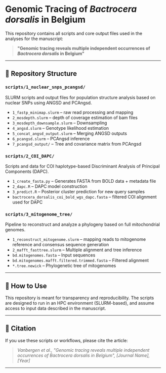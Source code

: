 # Genomic Tracing of *Bactrocera dorsalis* in Belgium

This repository contains all scripts and core output files used in the analyses for the manuscript:

> **"Genomic tracing reveals multiple independent occurrences of *Bactrocera dorsalis* in Belgium"**

---

## 📁 Repository Structure

### `scripts/1_nuclear_snps_pcangsd/`
SLURM scripts and output files for population structure analysis based on nuclear SNPs using ANGSD and PCAngsd.

- `1_fastp_minimap.slurm` – raw read processing and mapping
- `2_mosdepth.slurm` – depth of coverage estimation of bam files
- `3_mosdepth_downsample.slurm` – Downsampling
- `4_angsd.slurm` – Genotype likelihood estimation
- `5_concat_angsd_output.slurm` – Merging ANGSD outputs
- `6_pcangsd.slurm` – PCAngsd inference
- `7_pcangsd_output/` – Tree and covariance matrix from PCAngsd

### `scripts/2_COI_DAPC/`
Scripts and data for COI haplotype-based Discriminant Analysis of Principal Components (DAPC).

- `1_create_fasta.py` – Generates FASTA from BOLD data + metadata file
- `2_dapc.R` – DAPC model construction
- `3_predict.R` – Posterior cluster prediction for new query samples
- `bactrocera_dorsalis_coi_bold_wgs_dapc.fasta` – filtered COI alignment used for DAPC

### `scripts/3_mitogenome_tree/`
Pipeline to reconstruct and analyze a phylogeny based on full mitochondrial genomes.

- `1_reconstruct_mitogenome.slurm` – mapping reads to mitogenome reference and consensus sequence generation
- `2_mafft_fasttree.slurm` – Multiple alignment and tree inference
- `bd.mitogenomes.fasta` – Input sequences
- `bd.mitogenomes.mafft.filtered.trimmed.fasta` – Filtered alignment
- `*.tree.newick` – Phylogenetic tree of mitogenomes

---

## 📄 How to Use

This repository is meant for transparency and reproducibility. The scripts are designed to run in an HPC environment (SLURM-based), and assume access to input data described in the manuscript.

---

## 📜 Citation

If you use these scripts or workflows, please cite the article:

> *Vanbergen et al., "Genomic tracing reveals multiple independent occurrences of Bactrocera dorsalis in Belgium", [Journal Name], [Year]*

---


